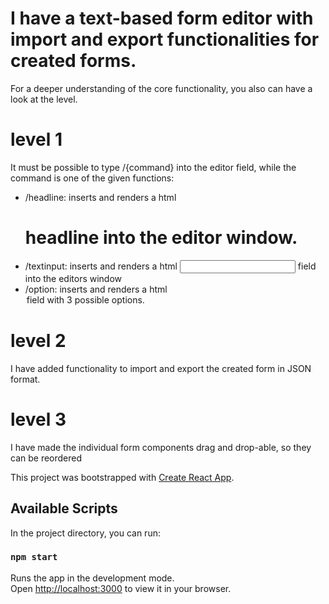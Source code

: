 # I have a text-based form editor with import and export functionalities for created forms.

For a deeper understanding of the core functionality, you also can have a look at the level.

# level 1
It must be possible to type /{command} into the editor field, while the command is one of the given functions:
- /headline: inserts and renders a html <h1> headline into the editor window.
- /textinput: inserts and renders a html <input> field into the editors window
- /option: inserts and renders a html <option> field with 3 possible options.

# level 2
I have added functionality to import and export the created form in JSON format.

# level 3
I have made the individual form components drag and drop-able, so they can be reordered

This project was bootstrapped with [Create React App](https://github.com/facebook/create-react-app).

## Available Scripts

In the project directory, you can run:

### `npm start`

Runs the app in the development mode.\
Open [http://localhost:3000](http://localhost:3000) to view it in your browser.
